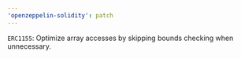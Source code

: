 ```yaml
---
'openzeppelin-solidity': patch
---
```


`ERC1155`: Optimize array accesses by skipping bounds checking when unnecessary.
